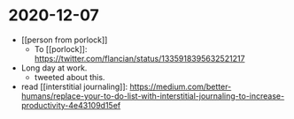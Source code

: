 # 2020-12-07

- [[person from porlock]]
  - To [[porlock]]: https://twitter.com/flancian/status/1335918395632521217
- Long day at work.
  - tweeted about this.
- read [[interstitial journaling]]: https://medium.com/better-humans/replace-your-to-do-list-with-interstitial-journaling-to-increase-productivity-4e43109d15ef

